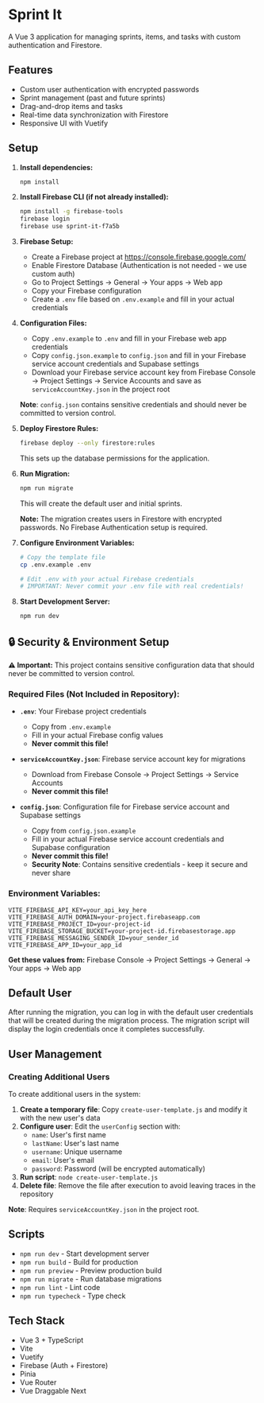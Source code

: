 # Sprint It

A Vue 3 application for managing sprints, items, and tasks with custom authentication and Firestore.

## Features

-   Custom user authentication with encrypted passwords
-   Sprint management (past and future sprints)
-   Drag-and-drop items and tasks
-   Real-time data synchronization with Firestore
-   Responsive UI with Vuetify

## Setup

1. **Install dependencies:**

    ```bash
    npm install
    ```

2. **Install Firebase CLI (if not already installed):**

    ```bash
    npm install -g firebase-tools
    firebase login
    firebase use sprint-it-f7a5b
    ```

3. **Firebase Setup:**

    - Create a Firebase project at https://console.firebase.google.com/
    - Enable Firestore Database (Authentication is not needed - we use custom auth)
    - Go to Project Settings → General → Your apps → Web app
    - Copy your Firebase configuration
    - Create a `.env` file based on `.env.example` and fill in your actual credentials

4. **Configuration Files:**

    - Copy `.env.example` to `.env` and fill in your Firebase web app credentials
    - Copy `config.json.example` to `config.json` and fill in your Firebase service account credentials and Supabase settings
    - Download your Firebase service account key from Firebase Console → Project Settings → Service Accounts and save as `serviceAccountKey.json` in the project root

    **Note**: `config.json` contains sensitive credentials and should never be committed to version control.

5. **Deploy Firestore Rules:**

    ```bash
    firebase deploy --only firestore:rules
    ```

    This sets up the database permissions for the application.

6. **Run Migration:**

    ```bash
    npm run migrate
    ```

    This will create the default user and initial sprints.

    **Note:** The migration creates users in Firestore with encrypted passwords. No Firebase Authentication setup is required.

7. **Configure Environment Variables:**

    ```bash
    # Copy the template file
    cp .env.example .env

    # Edit .env with your actual Firebase credentials
    # IMPORTANT: Never commit your .env file with real credentials!
    ```

8. **Start Development Server:**
    ```bash
    npm run dev
    ```

## 🔒 Security & Environment Setup

**⚠️ Important:** This project contains sensitive configuration data that should never be committed to version control.

### Required Files (Not Included in Repository):

-   **`.env`**: Your Firebase project credentials

    -   Copy from `.env.example`
    -   Fill in your actual Firebase config values
    -   **Never commit this file!**

-   **`serviceAccountKey.json`**: Firebase service account key for migrations

    -   Download from Firebase Console → Project Settings → Service Accounts
    -   **Never commit this file!**

-   **`config.json`**: Configuration file for Firebase service account and Supabase settings
    -   Copy from `config.json.example`
    -   Fill in your actual Firebase service account credentials and Supabase configuration
    -   **Never commit this file!**
    -   **Security Note**: Contains sensitive credentials - keep it secure and never share

### Environment Variables:

```env
VITE_FIREBASE_API_KEY=your_api_key_here
VITE_FIREBASE_AUTH_DOMAIN=your-project.firebaseapp.com
VITE_FIREBASE_PROJECT_ID=your-project-id
VITE_FIREBASE_STORAGE_BUCKET=your-project-id.firebasestorage.app
VITE_FIREBASE_MESSAGING_SENDER_ID=your_sender_id
VITE_FIREBASE_APP_ID=your_app_id
```

**Get these values from:** Firebase Console → Project Settings → General → Your apps → Web app

## Default User

After running the migration, you can log in with the default user credentials that will be created during the migration process. The migration script will display the login credentials once it completes successfully.

## User Management

### Creating Additional Users

To create additional users in the system:

1. **Create a temporary file**: Copy `create-user-template.js` and modify it with the new user's data
2. **Configure user**: Edit the `userConfig` section with:
    - `name`: User's first name
    - `lastName`: User's last name
    - `username`: Unique username
    - `email`: User's email
    - `password`: Password (will be encrypted automatically)
3. **Run script**: `node create-user-template.js`
4. **Delete file**: Remove the file after execution to avoid leaving traces in the repository

**Note**: Requires `serviceAccountKey.json` in the project root.

## Scripts

-   `npm run dev` - Start development server
-   `npm run build` - Build for production
-   `npm run preview` - Preview production build
-   `npm run migrate` - Run database migrations
-   `npm run lint` - Lint code
-   `npm run typecheck` - Type check

## Tech Stack

-   Vue 3 + TypeScript
-   Vite
-   Vuetify
-   Firebase (Auth + Firestore)
-   Pinia
-   Vue Router
-   Vue Draggable Next
